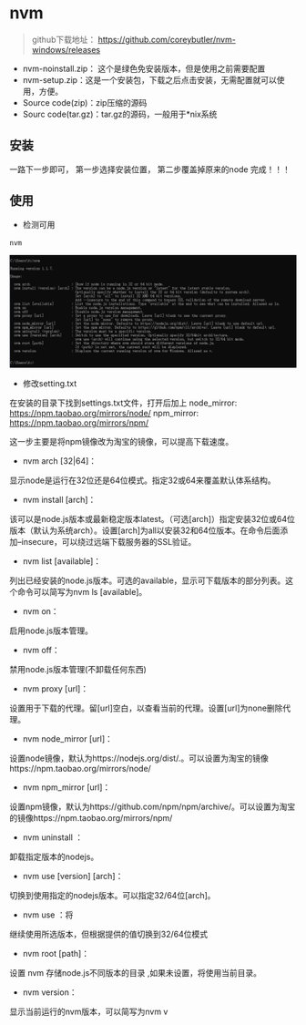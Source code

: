 # nvm

> github下载地址： https://github.com/coreybutler/nvm-windows/releases

- nvm-noinstall.zip： 这个是绿色免安装版本，但是使用之前需要配置
- nvm-setup.zip：这是一个安装包，下载之后点击安装，无需配置就可以使用，方便。
- Source code(zip)：zip压缩的源码
- Sourc code(tar.gz)：tar.gz的源码，一般用于*nix系统

## 安装

一路下一步即可，
第一步选择安装位置，
第二步覆盖掉原来的node
完成！！！

## 使用

- 检测可用

```
nvm
```
![nvm](/@global/images/software/02-nvm/01.png)

- 修改setting.txt

在安装的目录下找到settings.txt文件，打开后加上 
node_mirror: https://npm.taobao.org/mirrors/node/ 
npm_mirror: https://npm.taobao.org/mirrors/npm/

这一步主要是将npm镜像改为淘宝的镜像，可以提高下载速度。

- nvm arch [32|64]： 

显示node是运行在32位还是64位模式。指定32或64来覆盖默认体系结构。 

- nvm install <version> [arch]：

该可以是node.js版本或最新稳定版本latest。（可选[arch]）指定安装32位或64位版本（默认为系统arch）。设置[arch]为all以安装32和64位版本。在命令后面添加–insecure，可以绕过远端下载服务器的SSL验证。

- nvm list [available]：

列出已经安装的node.js版本。可选的available，显示可下载版本的部分列表。这个命令可以简写为nvm ls [available]。

- nvm on： 

启用node.js版本管理。

- nvm off： 

禁用node.js版本管理(不卸载任何东西)

- nvm proxy [url]： 

设置用于下载的代理。留[url]空白，以查看当前的代理。设置[url]为none删除代理。

- nvm node_mirror [url]：

设置node镜像，默认为https://nodejs.org/dist/.。可以设置为淘宝的镜像https://npm.taobao.org/mirrors/node/

- nvm npm_mirror [url]：

设置npm镜像，默认为https://github.com/npm/npm/archive/。可以设置为淘宝的镜像https://npm.taobao.org/mirrors/npm/

- nvm uninstall <version>： 

卸载指定版本的nodejs。
- nvm use [version] [arch]： 

切换到使用指定的nodejs版本。可以指定32/64位[arch]。 

- nvm use <arch>：将

继续使用所选版本，但根据提供的值切换到32/64位模式

- nvm root [path]： 

设置 nvm 存储node.js不同版本的目录 ,如果未设置，将使用当前目录。 

- nvm version： 

显示当前运行的nvm版本，可以简写为nvm v